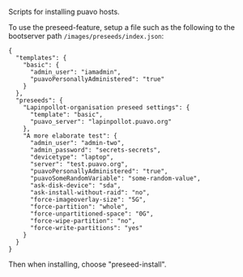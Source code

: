 Scripts for installing puavo hosts.

To use the preseed-feature, setup a file such as the following
to the bootserver path ``/images/preseeds/index.json``:

```
{
  "templates": {
    "basic": {
      "admin_user": "iamadmin",
      "puavoPersonallyAdministered": "true"
    }
  },
  "preseeds": {
    "Lapinpollot-organisation preseed settings": {
      "template": "basic",
      "puavo_server": "lapinpollot.puavo.org"
    },
    "A more elaborate test": {
      "admin_user": "admin-two",
      "admin_password": "secrets-secrets",
      "devicetype": "laptop",
      "server": "test.puavo.org",
      "puavoPersonallyAdministered": "true",
      "puavoSomeRandomVariable": "some-random-value",
      "ask-disk-device": "sda",
      "ask-install-without-raid": "no",
      "force-imageoverlay-size": "5G",
      "force-partition": "whole",
      "force-unpartitioned-space": "0G",
      "force-wipe-partition": "no",
      "force-write-partitions": "yes"
    }
  }
}
```

Then when installing, choose "preseed-install".
